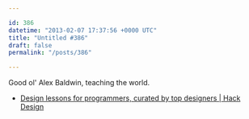 ```yaml
---

id: 386
datetime: "2013-02-07 17:37:56 +0000 UTC"
title: "Untitled #386"
draft: false
permalink: "/posts/386"

---
```


Good ol' Alex Baldwin, teaching the world. 

 
 * [Design lessons for programmers, curated by top designers | Hack Design](http://hackdesign.org/)


